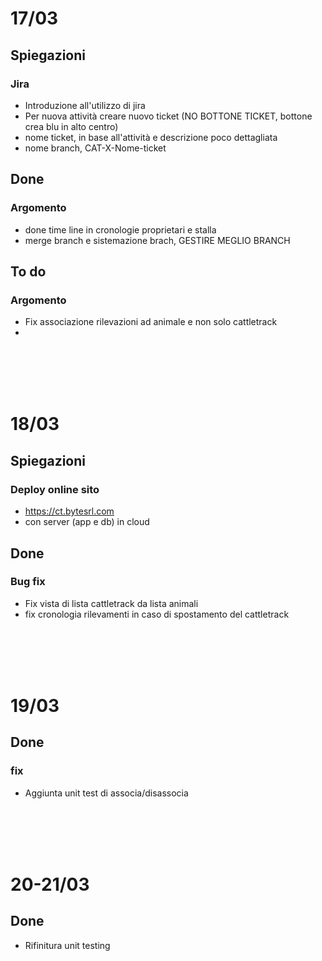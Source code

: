 # 17/03
## Spiegazioni
### Jira
- Introduzione all'utilizzo di jira
- Per nuova attività creare nuovo ticket (NO BOTTONE TICKET, bottone crea blu in alto centro)
- nome ticket, in base all'attività e descrizione poco dettagliata
- nome branch, CAT-X-Nome-ticket

## Done
### Argomento
- done time line in cronologie proprietari e stalla
- merge branch e sistemazione brach, GESTIRE MEGLIO BRANCH

## To do
### Argomento
- Fix associazione rilevazioni ad animale e non solo cattletrack
-


<br>
<br>
<br>
<br>

# 18/03
## Spiegazioni
### Deploy online sito 
- https://ct.bytesrl.com
- con server (app e db) in cloud

## Done
### Bug fix
- Fix vista di lista cattletrack da lista animali
- fix cronologia rilevamenti in caso di spostamento del cattletrack

<br>
<br>
<br>
<br>

# 19/03

## Done
### fix 
- Aggiunta unit test di associa/disassocia

<br>
<br>
<br>
<br>


# 20-21/03

## Done
- Rifinitura unit testing